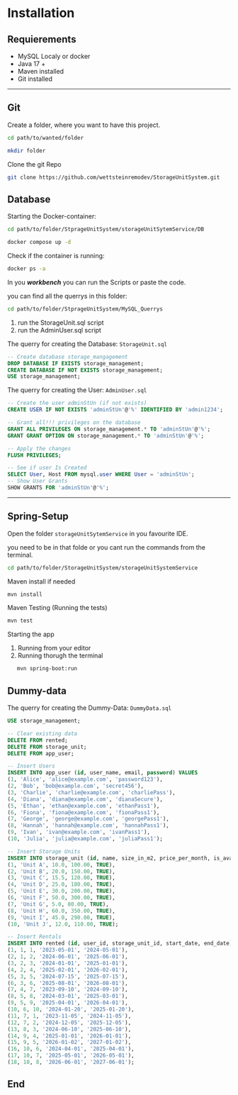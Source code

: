 # Installation

## Requierements

- MySQL Localy or docker
- Java 17 +
- Maven installed
- Git installed

---

## Git

Create a folder, where you want to have this project.

```bash
cd path/to/wanted/folder

mkdir folder
```

Clone the git Repo

```bash
git clone https://github.com/wettsteinremodev/StorageUnitSystem.git
```

## Database

Starting the Docker-container:

```bash
cd path/to/folder/StprageUnitSystem/storageUnitSytemService/DB

docker compose up -d
```

Check if the container is running:

```bash
docker ps -a
```

In you **_workbench_** you can run the Scripts or paste the code.

you can find all the querrys in this folder:

```bash
cd path/to/folder/StprageUnitSystem/MySQL_Querrys
```

1. run the StorageUnit.sql script
2. run the AdminUser.sql script

The querry for creating the Database: `StorageUnit.sql`

```sql
-- Create database storage_mangagement
DROP DATABASE IF EXISTS storage_management;
CREATE DATABASE IF NOT EXISTS storage_management;
USE storage_management;

```

The querry for creating the User: `AdminUser.sql`

```sql
-- Create the user adminStUn (if not exists)
CREATE USER IF NOT EXISTS 'adminStUn'@'%' IDENTIFIED BY 'admin1234';

-- Grant all!!! privileges on the database
GRANT ALL PRIVILEGES ON storage_management.* TO 'adminStUn'@'%';
GRANT GRANT OPTION ON storage_management.* TO 'adminStUn'@'%';

-- Apply the changes
FLUSH PRIVILEGES;

-- See if user Is Created
SELECT User, Host FROM mysql.user WHERE User = 'adminStUn';
-- Show User Grants
SHOW GRANTS FOR 'adminStUn'@'%';

```

---

## Spring-Setup

Open the folder `storageUnitSytemService` in you favourite IDE.

you need to be in that folde or you cant run the commands from the terminal.

```bash
cd path/to/folder/StorageUnitSystem/storageUnitSystemService
```

Maven install if needed

```bash
mvn install
```

Maven Testing (Running the tests)

```bash
mvn test
```

Starting the app

1. Running from your editor
2. Running thorugh the terminal

```bash
   mvn spring-boot:run
```

## Dummy-data

The querry for creating the Dummy-Data: `DummyData.sql`

```sql
USE storage_management;

-- Clear existing data
DELETE FROM rented;
DELETE FROM storage_unit;
DELETE FROM app_user;

-- Insert Users
INSERT INTO app_user (id, user_name, email, password) VALUES
(1, 'Alice', 'alice@example.com', 'password123'),
(2, 'Bob', 'bob@example.com', 'secret456'),
(3, 'Charlie', 'charlie@example.com', 'charliePass'),
(4, 'Diana', 'diana@example.com', 'dianaSecure'),
(5, 'Ethan', 'ethan@example.com', 'ethanPass1'),
(6, 'Fiona', 'fiona@example.com', 'fionaPass1'),
(7, 'George', 'george@example.com', 'georgePass1'),
(8, 'Hannah', 'hannah@example.com', 'hannahPass1'),
(9, 'Ivan', 'ivan@example.com', 'ivanPass1'),
(10, 'Julia', 'julia@example.com', 'juliaPass1');

-- Insert Storage Units
INSERT INTO storage_unit (id, name, size_in_m2, price_per_month, is_available) VALUES
(1, 'Unit A', 10.0, 100.00, TRUE),
(2, 'Unit B', 20.0, 150.00, TRUE),
(3, 'Unit C', 15.5, 120.00, TRUE),
(4, 'Unit D', 25.0, 180.00, TRUE),
(5, 'Unit E', 30.0, 200.00, TRUE),
(6, 'Unit F', 50.0, 300.00, TRUE),
(7, 'Unit G', 5.0, 80.00, TRUE),
(8, 'Unit H', 60.0, 350.00, TRUE),
(9, 'Unit I', 45.0, 290.00, TRUE),
(10, 'Unit J', 12.0, 110.00, TRUE);

-- Insert Rentals
INSERT INTO rented (id, user_id, storage_unit_id, start_date, end_date) VALUES
(1, 1, 1, '2023-05-01', '2024-05-01'),
(2, 1, 2, '2024-06-01', '2025-06-01'),
(3, 2, 3, '2024-01-01', '2025-01-01'),
(4, 2, 4, '2025-02-01', '2026-02-01'),
(5, 3, 5, '2024-07-15', '2025-07-15'),
(6, 3, 6, '2025-08-01', '2026-08-01'),
(7, 4, 7, '2023-09-10', '2024-09-10'),
(8, 5, 8, '2024-03-01', '2025-03-01'),
(9, 5, 9, '2025-04-01', '2026-04-01'),
(10, 6, 10, '2024-01-20', '2025-01-20'),
(11, 7, 1, '2023-11-05', '2024-11-05'),
(12, 7, 2, '2024-12-05', '2025-12-05'),
(13, 8, 3, '2024-06-10', '2025-06-10'),
(14, 9, 4, '2025-01-01', '2026-01-01'),
(15, 9, 5, '2026-01-02', '2027-01-02'),
(16, 10, 6, '2024-04-01', '2025-04-01'),
(17, 10, 7, '2025-05-01', '2026-05-01'),
(18, 10, 8, '2026-06-01', '2027-06-01');

```

## End

